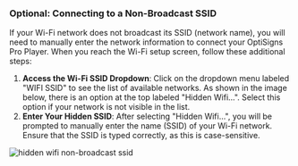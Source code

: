 ### Optional: Connecting to a Non-Broadcast SSID

If your Wi-Fi network does not broadcast its SSID (network name), you will need to manually enter the network information to connect your OptiSigns Pro Player. When you reach the Wi-Fi setup screen, follow these additional steps:

1. **Access the Wi-Fi SSID Dropdown**: Click on the dropdown menu labeled "WIFI SSID" to see the list of available networks. As shown in the image below, there is an option at the top labeled "Hidden Wifi...". Select this option if your network is not visible in the list.
2. **Enter Your Hidden SSID**: After selecting "Hidden Wifi...", you will be prompted to manually enter the name (SSID) of your Wi-Fi network. Ensure that the SSID is typed correctly, as this is case-sensitive.

![hidden wifi non-broadcast ssid](https://support.optisigns.com/hc/article_attachments/39538703613331)